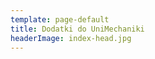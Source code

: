 ```yaml
---
template: page-default
title: Dodatki do UniMechaniki
headerImage: index-head.jpg
---
```

<block id="w-budowie" />
